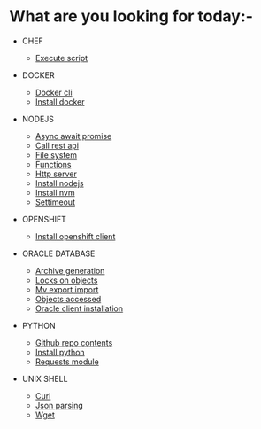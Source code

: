 # What are you looking for today:-

- CHEF
  - [Execute script](https://kathuriaas.github.io/code-examples/chef/execute_script)

- DOCKER
  - [Docker cli](https://kathuriaas.github.io/code-examples/docker/docker_cli)
  - [Install docker](https://kathuriaas.github.io/code-examples/docker/install_docker)

- NODEJS
  - [Async await promise](https://kathuriaas.github.io/code-examples/nodejs/async_await_promise)
  - [Call rest api](https://kathuriaas.github.io/code-examples/nodejs/call_rest_api)
  - [File system](https://kathuriaas.github.io/code-examples/nodejs/file_system)
  - [Functions](https://kathuriaas.github.io/code-examples/nodejs/functions)
  - [Http server](https://kathuriaas.github.io/code-examples/nodejs/http_server)
  - [Install nodejs](https://kathuriaas.github.io/code-examples/nodejs/install_nodejs)
  - [Install nvm](https://kathuriaas.github.io/code-examples/nodejs/install_nvm)
  - [Settimeout](https://kathuriaas.github.io/code-examples/nodejs/setTimeOut)

- OPENSHIFT
  - [Install openshift client](https://kathuriaas.github.io/code-examples/openshift/install_openshift_client)

- ORACLE DATABASE
  - [Archive generation](https://kathuriaas.github.io/code-examples/oracle_database/archive_generation)
  - [Locks on objects](https://kathuriaas.github.io/code-examples/oracle_database/locks_on_objects)
  - [Mv export import](https://kathuriaas.github.io/code-examples/oracle_database/mv_export_import)
  - [Objects accessed](https://kathuriaas.github.io/code-examples/oracle_database/objects_accessed)
  - [Oracle client installation](https://kathuriaas.github.io/code-examples/oracle_database/oracle_client_installation)

- PYTHON
  - [Github repo contents](https://kathuriaas.github.io/code-examples/python/github_repo_contents)
  - [Install python](https://kathuriaas.github.io/code-examples/python/install_python)
  - [Requests module](https://kathuriaas.github.io/code-examples/python/requests_module)

- UNIX SHELL
  - [Curl](https://kathuriaas.github.io/code-examples/unix_shell/curl)
  - [Json parsing](https://kathuriaas.github.io/code-examples/unix_shell/json_parsing)
  - [Wget](https://kathuriaas.github.io/code-examples/unix_shell/wget)

